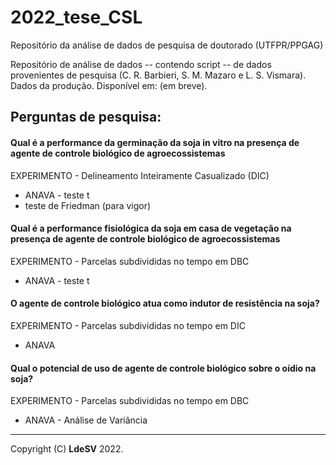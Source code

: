 # 2022_tese_CSL
Repositório da análise de dados de pesquisa de doutorado (UTFPR/PPGAG)

Repositório de análise de dados -- contendo script -- de dados provenientes de pesquisa (C. R. Barbieri, S. M. Mazaro e L. S. Vismara). 
Dados da produção. Disponível em: (em breve). 

## Perguntas de pesquisa:

#### Qual é a performance da germinação da soja in vitro na presença de agente de controle biológico de agroecossistemas
EXPERIMENTO - Delineamento Inteiramente Casualizado (DIC)
* ANAVA - teste t
* teste de Friedman (para vigor)
            
#### Qual é a performance fisiológica da soja em casa de vegetação na presença de agente de controle biológico de agroecossistemas
EXPERIMENTO - Parcelas subdivididas no tempo em DBC
* ANAVA - teste t    

#### O agente de controle biológico atua como indutor de resistência na soja?
EXPERIMENTO - Parcelas subdivididas no tempo em DIC
* ANAVA
                      
#### Qual o potencial de uso de agente de controle biológico sobre o oídio na soja?
EXPERIMENTO - Parcelas subdivididas no tempo em DBC
* ANAVA - Análise de Variância

---

Copyright (C) **LdeSV** 2022.
